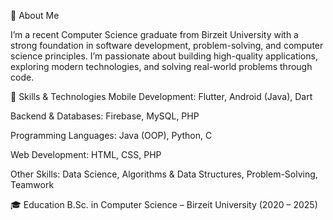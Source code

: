 
👋 About Me 


I’m a recent Computer Science graduate from Birzeit University with a strong foundation in software development, problem-solving, and computer science principles.
I’m passionate about building high-quality applications, exploring modern technologies, and solving real-world problems through code.

🚀 Skills & Technologies
Mobile Development: Flutter, Android (Java), Dart

Backend & Databases: Firebase, MySQL, PHP

Programming Languages: Java (OOP), Python, C

Web Development: HTML, CSS, PHP

Other Skills: Data Science, Algorithms & Data Structures, Problem-Solving, Teamwork

🎓 Education
B.Sc. in Computer Science – Birzeit University (2020 – 2025)

